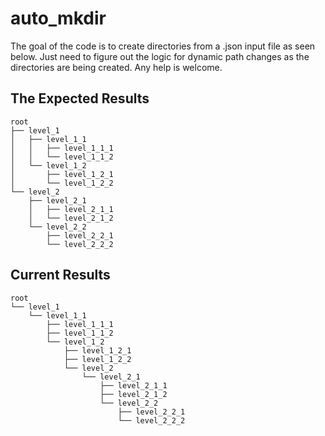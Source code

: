# auto_mkdir
The goal of the code is to create directories from a .json input file as seen below. Just need to figure out the logic for dynamic path changes  as the directories are being created. Any help is welcome. 

## The Expected Results

````
root
├── level_1
│   ├── level_1_1
│   │   ├── level_1_1_1
│   │   └── level_1_1_2
│   └── level_1_2
│       ├── level_1_2_1
│       └── level_1_2_2
└── level_2
    ├── level_2_1
    │   ├── level_2_1_1
    │   └── level_2_1_2
    └── level_2_2
        ├── level_2_2_1
        └── level_2_2_2
````

## Current Results
````
root
└── level_1
    └── level_1_1
        ├── level_1_1_1
        ├── level_1_1_2
        └── level_1_2
            ├── level_1_2_1
            ├── level_1_2_2
            └── level_2
                └── level_2_1
                    ├── level_2_1_1
                    ├── level_2_1_2
                    └── level_2_2
                        ├── level_2_2_1
                        └── level_2_2_2
````
